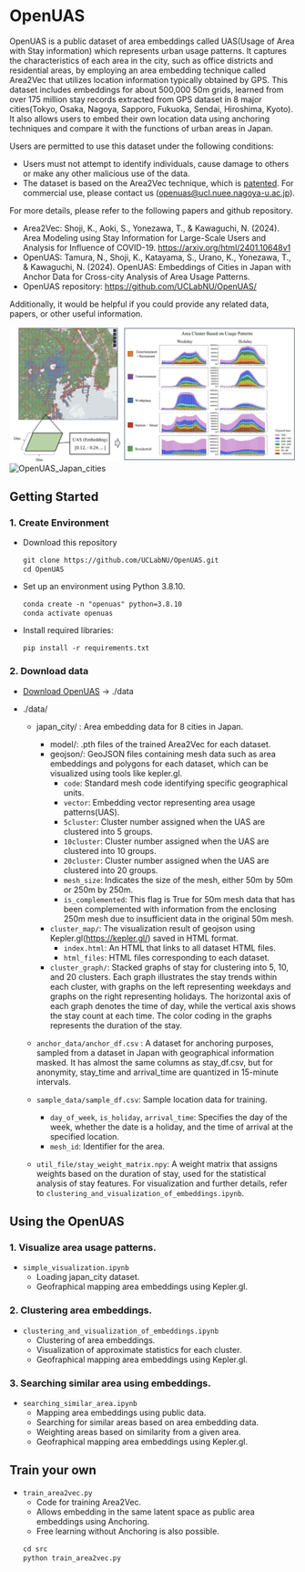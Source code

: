# OpenUAS

OpenUAS is a public dataset of area embeddings called UAS(Usage of Area with Stay information) which represents urban usage patterns. It captures the characteristics of each area in the city, such as office districts and residential areas, by employing an area embedding technique called Area2Vec that utilizes location information typically obtained by GPS. This dataset includes embeddings for about 500,000 50m grids, learned from over 175 million stay records extracted from GPS dataset in 8 major cities(Tokyo, Osaka, Nagoya, Sapporo, Fukuoka, Sendai, Hiroshima, Kyoto). It also allows users to embed their own location data using anchoring techniques and compare it with the functions of urban areas in Japan.

Users are permitted to use this dataset under the following conditions:

- Users must not attempt to identify individuals, cause damage to others or make any other malicious use of the data.
- The dataset is based on the Area2Vec technique, which is [patented](https://patentcenter.uspto.gov/applications/17205532). For commercial use, please contact us (openuas@ucl.nuee.nagoya-u.ac.jp).

For more details, please refer to the following papers and github repository.

- Area2Vec: Shoji, K., Aoki, S., Yonezawa, T., & Kawaguchi, N. (2024). Area Modeling using Stay Information for Large-Scale Users and Analysis for Influence of COVID-19. https://arxiv.org/html/2401.10648v1
- OpenUAS: Tamura, N., Shoji, K., Katayama, S., Urano, K., Yonezawa, T., & Kawaguchi, N. (2024). OpenUAS: Embeddings of Cities in Japan with Anchor Data for Cross-city Analysis of Area Usage Patterns.
- OpenUAS repository: https://github.com/UCLabNU/OpenUAS/

Additionally, it would be helpful if you could provide any related data, papers, or other useful information.

![OpenUAS_Tokyo](OpenUAS_image.png)
![OpenUAS_Japan_cities](japan_cities_image.png)

## Getting Started

### 1. Create Environment

- Download this repository

  ```
  git clone https://github.com/UCLabNU/OpenUAS.git
  cd OpenUAS
  ```

- Set up an environment using Python 3.8.10.
  ```
  conda create -n "openuas" python=3.8.10
  conda activate openuas
  ```
- Install required libraries:
  ```
  pip install -r requirements.txt
  ```

### 2. Download data

- [Download OpenUAS](<[https://drive.google.com/file/d/1ggMGL_71nNmHL1A-iOuUfYjgWBxN5qC7/view?usp=drive_link](https://drive.google.com/file/d/1Q50MJiOojZQEqV-eVvFpS_hhY0pjyopv/view?usp=sharing)>) -> ./data

<!-- <details>
  <summary><b>Dataset desctiption</b></summary> -->

- ./data/

  - japan_city/ : Area embedding data for 8 cities in Japan.

    - model/: .pth files of the trained Area2Vec for each dataset.
    - geojson/: GeoJSON files containing mesh data such as area embeddings and polygons for each dataset, which can be visualized using tools like kepler.gl.
      - `code`: Standard mesh code identifying specific geographical units.
      - `vector`: Embedding vector representing area usage patterns(UAS).
      - `5cluster`: Cluster number assigned when the UAS are clustered into 5 groups.
      - `10cluster`: Cluster number assigned when the UAS are clustered into 10 groups.
      - `20cluster`: Cluster number assigned when the UAS are clustered into 20 groups.
      - `mesh_size`: Indicates the size of the mesh, either 50m by 50m or 250m by 250m.
      - `is_complemented`: This flag is True for 50m mesh data that has been complemented with information from the enclosing 250m mesh due to insufficient data in the original 50m mesh.
    - `cluster_map/`: The visualization result of geojson using Kepler.gl(https://kepler.gl/) saved in HTML format.
      - `index.html`: An HTML that links to all dataset HTML files.
      - `html_files`: HTML files corresponding to each dataset.
    - `cluster_graph/`: Stacked graphs of stay for clustering into 5, 10, and 20 clusters. Each graph illustrates the stay trends within each cluster, with graphs on the left representing weekdays and graphs on the right representing holidays. The horizontal axis of each graph denotes the time of day, while the vertical axis shows the stay count at each time. The color coding in the graphs represents the duration of the stay.

  - `anchor_data/anchor_df.csv` : A dataset for anchoring purposes, sampled from a dataset in Japan with geographical information masked. It has almost the same columns as stay_df.csv, but for anonymity, stay_time and arrival_time are quantized in 15-minute intervals.

  - `sample_data/sample_df.csv`: Sample location data for training.

    - `day_of_week`, `is_holiday`, `arrival_time`: Specifies the day of the week, whether the date is a holiday, and the time of arrival at the specified location.
    - `mesh_id`: Identifier for the area.

  - `util_file/stay_weight_matrix.npy`: A weight matrix that assigns weights based on the duration of stay, used for the statistical analysis of stay features. For visualization and further details, refer to `clustering_and_visualization_of_embeddings.ipynb`.

<!-- </details> -->

## Using the OpenUAS

### 1. Visualize area usage patterns.

- `simple_visualization.ipynb`
  - Loading japan_city dataset.
  - Geofraphical mapping area embeddings using Kepler.gl.

### 2. Clustering area embeddings.

- `clustering_and_visualization_of_embeddings.ipynb`
  - Clustering of area embeddings.
  - Visualization of approximate statistics for each cluster.
  - Geofraphical mapping area embeddings using Kepler.gl.

### 3. Searching similar area using embeddings.

- `searching_similar_area.ipynb`
  - Mapping area embeddings using public data.
  - Searching for similar areas based on area embedding data.
  - Weighting areas based on similarity from a given area.
  - Geofraphical mapping area embeddings using Kepler.gl.

## Train your own

- `train_area2vec.py`
  - Code for training Area2Vec.
  - Allows embedding in the same latent space as public area embeddings using Anchoring.
  - Free learning without Anchoring is also possible.
  ```
  cd src
  python train_area2vec.py
  ```
